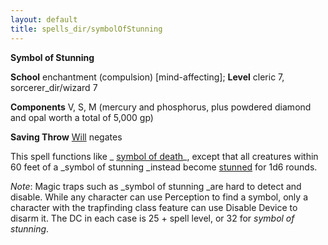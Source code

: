 ```yaml
---
layout: default
title: spells_dir/symbolOfStunning
---
```

 **Symbol of Stunning**

**School** enchantment (compulsion) [mind-affecting]; **Level** cleric 7, sorcerer_dir/wizard 7

**Components** V, S, M (mercury and phosphorus, plus powdered diamond and opal worth a total of 5,000 gp)

**Saving Throw** [Will](../combat#_will) negates

This spell functions like _ [symbol of death](symbolOfDeath#_symbol-of-death)_, except that all creatures within 60 feet of a _symbol of stunning _instead become [stunned](../glossary#_stunned) for 1d6 rounds.

_Note_: Magic traps such as _symbol of stunning _are hard to detect and disable. While any character can use Perception to find a symbol, only a character with the trapfinding class feature can use Disable Device to disarm it. The DC in each case is 25 + spell level, or 32 for _symbol of stunning_.

